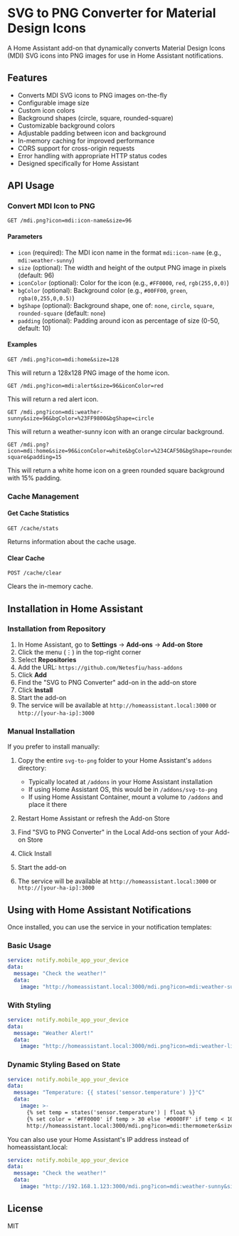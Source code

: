 # SVG to PNG Converter for Material Design Icons

A Home Assistant add-on that dynamically converts Material Design Icons (MDI) SVG icons into PNG images for use in Home Assistant notifications.

## Features

- Converts MDI SVG icons to PNG images on-the-fly
- Configurable image size
- Custom icon colors
- Background shapes (circle, square, rounded-square)
- Customizable background colors
- Adjustable padding between icon and background
- In-memory caching for improved performance
- CORS support for cross-origin requests
- Error handling with appropriate HTTP status codes
- Designed specifically for Home Assistant

## API Usage

### Convert MDI Icon to PNG

```
GET /mdi.png?icon=mdi:icon-name&size=96
```

#### Parameters

- `icon` (required): The MDI icon name in the format `mdi:icon-name` (e.g., `mdi:weather-sunny`)
- `size` (optional): The width and height of the output PNG image in pixels (default: 96)
- `iconColor` (optional): Color for the icon (e.g., `#FF0000`, `red`, `rgb(255,0,0)`)
- `bgColor` (optional): Background color (e.g., `#00FF00`, `green`, `rgba(0,255,0,0.5)`)
- `bgShape` (optional): Background shape, one of: `none`, `circle`, `square`, `rounded-square` (default: `none`)
- `padding` (optional): Padding around icon as percentage of size (0-50, default: 10)

#### Examples

```
GET /mdi.png?icon=mdi:home&size=128
```

This will return a 128x128 PNG image of the home icon.

```
GET /mdi.png?icon=mdi:alert&size=96&iconColor=red
```

This will return a red alert icon.

```
GET /mdi.png?icon=mdi:weather-sunny&size=96&bgColor=%23FF9800&bgShape=circle
```

This will return a weather-sunny icon with an orange circular background.

```
GET /mdi.png?icon=mdi:home&size=96&iconColor=white&bgColor=%234CAF50&bgShape=rounded-square&padding=15
```

This will return a white home icon on a green rounded square background with 15% padding.

### Cache Management

#### Get Cache Statistics

```
GET /cache/stats
```

Returns information about the cache usage.

#### Clear Cache

```
POST /cache/clear
```

Clears the in-memory cache.

## Installation in Home Assistant

### Installation from Repository

1. In Home Assistant, go to **Settings** → **Add-ons** → **Add-on Store**
2. Click the menu (⋮) in the top-right corner
3. Select **Repositories**
4. Add the URL: `https://github.com/Netesfiu/hass-addons`
5. Click **Add**
6. Find the "SVG to PNG Converter" add-on in the add-on store
7. Click **Install**
8. Start the add-on
9. The service will be available at `http://homeassistant.local:3000` or `http://[your-ha-ip]:3000`

### Manual Installation

If you prefer to install manually:

1. Copy the entire `svg-to-png` folder to your Home Assistant's `addons` directory:
   - Typically located at `/addons` in your Home Assistant installation
   - If using Home Assistant OS, this would be in `/addons/svg-to-png`
   - If using Home Assistant Container, mount a volume to `/addons` and place it there

2. Restart Home Assistant or refresh the Add-on Store

3. Find "SVG to PNG Converter" in the Local Add-ons section of your Add-on Store

4. Click Install

5. Start the add-on

6. The service will be available at `http://homeassistant.local:3000` or `http://[your-ha-ip]:3000`

## Using with Home Assistant Notifications

Once installed, you can use the service in your notification templates:

### Basic Usage

```yaml
service: notify.mobile_app_your_device
data:
  message: "Check the weather!"
  data:
    image: "http://homeassistant.local:3000/mdi.png?icon=mdi:weather-sunny&size=96"
```

### With Styling

```yaml
service: notify.mobile_app_your_device
data:
  message: "Weather Alert!"
  data:
    image: "http://homeassistant.local:3000/mdi.png?icon=mdi:weather-lightning&size=96&iconColor=yellow&bgColor=%23333333&bgShape=circle"
```

### Dynamic Styling Based on State

```yaml
service: notify.mobile_app_your_device
data:
  message: "Temperature: {{ states('sensor.temperature') }}°C"
  data:
    image: >-
      {% set temp = states('sensor.temperature') | float %}
      {% set color = '#FF0000' if temp > 30 else '#0000FF' if temp < 10 else '#00FF00' %}
      http://homeassistant.local:3000/mdi.png?icon=mdi:thermometer&size=96&iconColor=white&bgColor={{ color | urlencode }}&bgShape=circle
```

You can also use your Home Assistant's IP address instead of homeassistant.local:

```yaml
service: notify.mobile_app_your_device
data:
  message: "Check the weather!"
  data:
    image: "http://192.168.1.123:3000/mdi.png?icon=mdi:weather-sunny&size=96"
```

## License

MIT
